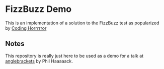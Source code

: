 # FizzBuzz Demo

This is an implementation of a solution to the FizzBuzz test as popularized
by [Coding Horrrrror](http://www.codinghorror.com/blog/2007/02/why-cant-programmers-program.html)

## Notes

This repository is really just here to be used as a demo for a talk at 
[anglebrackets](http://anglebrackets.org) by Phil Haaaaack.